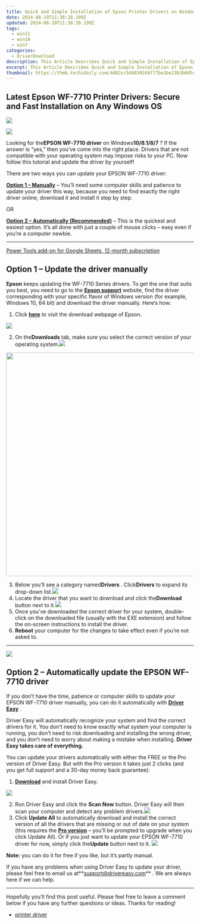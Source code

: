 ```yaml
---
title: Quick and Simple Installation of Epson Printer Drivers on Windows
date: 2024-08-19T11:38:20.199Z
updated: 2024-08-20T11:38:20.199Z
tags:
  - win11
  - win10
  - win7
categories:
  - DriverDownload
description: This Article Describes Quick and Simple Installation of Epson Printer Drivers on Windows
excerpt: This Article Describes Quick and Simple Installation of Epson Printer Drivers on Windows
thumbnail: https://thmb.techidaily.com/4d82cc5d4830160f77be1be23b3b0d5c8cbc630ac82437e197dd592c77a4c46e.jpg
---
```


## Latest Epson WF-7710 Printer Drivers: Secure and Fast Installation on Any Windows OS

<!-- affiliate ads begin -->
<a href="https://store.movavi.com/affiliate.php?ACCOUNT=MOVAVI&AFFILIATE=108875&PATH=https%3A%2F%2Fwww.movavi.com%3FAFFILIATE%3D108875%26RESOURCE%3DMovavi%2BVideo%2BConverter%2BBox"><img src="https://mcusercontent.com/0885a03ded3d480dca9287f12/images/8020c1dc-518e-3bdf-6e7b-e6d1bdf1597b.jpg" border="0"></a>
<!-- affiliate ads end -->
![](https://images.drivereasy.com/wp-content/uploads/2019/07/image-439.png)

 Looking for the**EPSON WF-7710 driver** on Windows**10/8.1/8/7** ? If the answer is “yes,” then you’ve come into the right place. Drivers that are not compatible with your operating system may impose risks to your PC. Now follow this tutorial and update the driver by yourself!

There are two ways you can update your EPSON WF-7710 driver:

**[Option 1 – Manually](https://tools.techidaily.com/drivereasy/download/)**  – You’ll need some computer skills and patience to update your driver this way, because you need to find exactly the right driver online, download it and install it step by step.  

 OR  

**[Option 2 – Automatically (Recommended)](https://www.drivereasy.com/knowledge/download-epson-wf-7710-drivers-on-windows-10-8-1-8-7/#option2)**  – This is the quickest and easiest option. It’s all done with just a couple of mouse clicks – easy even if you’re a computer newbie.

---

<!-- affiliate ads begin -->
<a href="https://secure.2checkout.com/order/checkout.php?PRODS=4721564&QTY=1&AFFILIATE=108875&CART=1">Power Tools add-on for Google Sheets, 12-month subscription</a>
<!-- affiliate ads end -->
## Option 1 – Update the driver manually

**Epson** keeps updating the WF-7710 Series drivers. To get the one that suits you best, you need to go to the **[](https://support.hp.com/us-en) [Epson support](https://epson.com/Support/Printers/All-In-Ones/WorkForce-Series/Epson-WorkForce-WF-7710/s/SPT%5FC11CG36201?review-filter=Windows+10+32-bit) [](https://support.hp.com/us-en)**  website, find the driver corresponding with your specific flavor of Windows version (for example, Windows 10, 64 bit) and download the driver manually. Here’s how:

1. Click **[here](https://epson.com/Support/Printers/All-In-Ones/WorkForce-Series/Epson-WorkForce-WF-7710/s/SPT%5FC11CG36201?review-filter=Windows+10+32-bit)**  to visit the download webpage of Epson.
<!-- affiliate ads begin -->
<a href="https://store.iobit.com/order/checkout.php?PRODS=4596923&QTY=1&AFFILIATE=108875&CART=1"><img src="https://secure.avangate.com/images/merchant/184260348236f9554fe9375772ff966e/ascscan_468X60.png" border="0"></a>
<!-- affiliate ads end -->
2. On the**Downloads** tab, make sure you select the correct version of your operating system.![](https://images.drivereasy.com/wp-content/uploads/2019/07/image-440.png)
<!-- affiliate ads begin -->
<a href="https://appsumo.8odi.net/c/5597632/2082529/7443" target="_top" id="2082529"><img src="//a.impactradius-go.com/display-ad/7443-2082529" border="0" alt="" width="1200" height="600"/></a><img height="0" width="0" src="https://appsumo.8odi.net/i/5597632/2082529/7443" style="position:absolute;visibility:hidden;" border="0" />
<!-- affiliate ads end -->
3. Below you’ll see a category named**Drivers** . Click**Drivers** to expand its drop-down list.![](https://images.drivereasy.com/wp-content/uploads/2019/07/image-441.png)
4. Locate the driver that you want to download and click the**Download** button next to it.![](https://images.drivereasy.com/wp-content/uploads/2019/07/image-442.png)
5. Once you’ve downloaded the correct driver for your system, double-click on the downloaded file (usually with the EXE extension) and follow the on-screen instructions to install the driver.
6. **Reboot** your computer for the changes to take effect even if you’re not asked to.

---

<!-- affiliate ads begin -->
<a href="https://shop.copernic.com/order/checkout.php?PRODS=41033091&QTY=1&AFFILIATE=108875&CART=1"><img src="https://secure.2checkout.com/images/merchant/8d30aa96e72440759f74bd2306c1fa3d/Copernic-2023-Affiliate-728x90-Advanced.png" border="0"></a>
<!-- affiliate ads end -->
## Option 2 – Automatically update the EPSON WF-7710 driver

 If you don’t have the time, patience or computer skills to update your EPSON WF-7710 driver manually, you can do it automatically with **[Driver Easy](https://tools.techidaily.com/drivereasy/download/)**  .

 Driver Easy will automatically recognize your system and find the correct drivers for it. You don’t need to know exactly what system your computer is running, you don’t need to risk downloading and installing the wrong driver, and you don’t need to worry about making a mistake when installing. **Driver Easy takes care of everything.**

 You can update your drivers automatically with either the FREE or the Pro version of Driver Easy. But with the Pro version it takes just 2 clicks (and you get full support and a 30-day money back guarantee):

1. **[Download](https://tools.techidaily.com/drivereasy/download/)**  and install Driver Easy.
<!-- affiliate ads begin -->
<a href="https://secure.2checkout.com/order/checkout.php?PRODS=37100474&QTY=1&AFFILIATE=108875&CART=1"><img src="https://awario.com/images/pages/index/img-platform-ui-1280@1x.avif" border="0"></a>
<!-- affiliate ads end -->
2. Run Driver Easy and click the **Scan Now** button. Driver Easy will then scan your computer and detect any problem drivers.![](https://images.drivereasy.com/wp-content/uploads/2019/07/image-444.png)
3. Click **Update All** to automatically download and install the correct version of all the drivers that are missing or out of date on your system (this requires the **[Pro version](https://tools.techidaily.com/drivereasy/download/)**  – you’ll be prompted to upgrade when you click Update All). Or if you just want to update your EPSON WF-7710 driver for now, simply click the**Update**  button next to it. ![](https://images.drivereasy.com/wp-content/uploads/2019/07/image-443.png)

**Note:** you can do it for free if you like, but it’s partly manual.

 If you have any problems when using Driver Easy to update your driver, please feel free to email us at**<support@drivereasy.com>** . We are always here if we can help.

---

 Hopefully you’ll find this post useful. Please feel free to leave a comment below if you have any further questions or ideas. Thanks for reading!

* [printer driver](https://tools.techidaily.com/drivereasy/download/)

<ins class="adsbygoogle"
     style="display:block"
     data-ad-format="autorelaxed"
     data-ad-client="ca-pub-7571918770474297"
     data-ad-slot="1223367746"></ins>



<ins class="adsbygoogle"
     style="display:block"
     data-ad-client="ca-pub-7571918770474297"
     data-ad-slot="8358498916"
     data-ad-format="auto"
     data-full-width-responsive="true"></ins>


